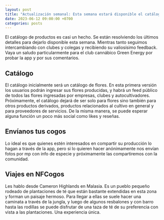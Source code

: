 ```yaml
---
layout: post
title: "Actualización semanal: Esta semana estará disponible el catálogo"
date: 2023-06-12 09:00:00 +0700
categories: posts
---
```


El catálogo de productos es casi un hecho. Se están resolviendo los últimos detalles para dejarlo disponible esta semana. Mientras tanto seguimos intercambiando con clubes y colegas y recibiendo su valiosísimo feedback. Vaya un saludo particularmente para el club cannábico Green Energy por probar la app y por sus comentarios.

## Catálogo

El catálogo inicialmente será un catálogo de flores. En esta primera versión los usuarios podrán ingresar sus flores producidas, y habrá un feed público de todos las flores ingresadas por empresas, clubes y autocultivadores. Próximamente, el catálogo dejará de ser solo para flores sino también para otros productos derivados, productos relacionados al cultivo en general y para proveedores de servicios. De la misma manera, se puede esperar alguna función un poco más social como likes y reseñas.

## Envíanos tus cogos

Lo ideal es que quienes estén interesados en compartir su producción lo hagan a través de la app, pero si lo quieren hacer anónimamente nos envían fotos por mp con info de especie y próximamente las compartiremos con la comunidad.

## Viajes en NFCogos

Les hablo desde Cameron Highlands en Malasia. Es un pueblo pequeño rodeado de plantaciones de té que están bastante extendidas en esta zona y forman un paisaje hermoso. Para llegar a ellas se suele hacer una caminata a través de la jungla, y luego de algunos resbalones y con barro hasta las rodillas se puede disfrutar de una taza de té de su preferencia con vista a las plantaciones. Una experiencia única.
